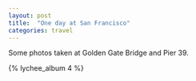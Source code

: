```yaml
---
layout: post
title:  "One day at San Francisco"
categories: travel
---
```


Some photos taken at Golden Gate Bridge and Pier 39. 

{% lychee_album 4 %}

